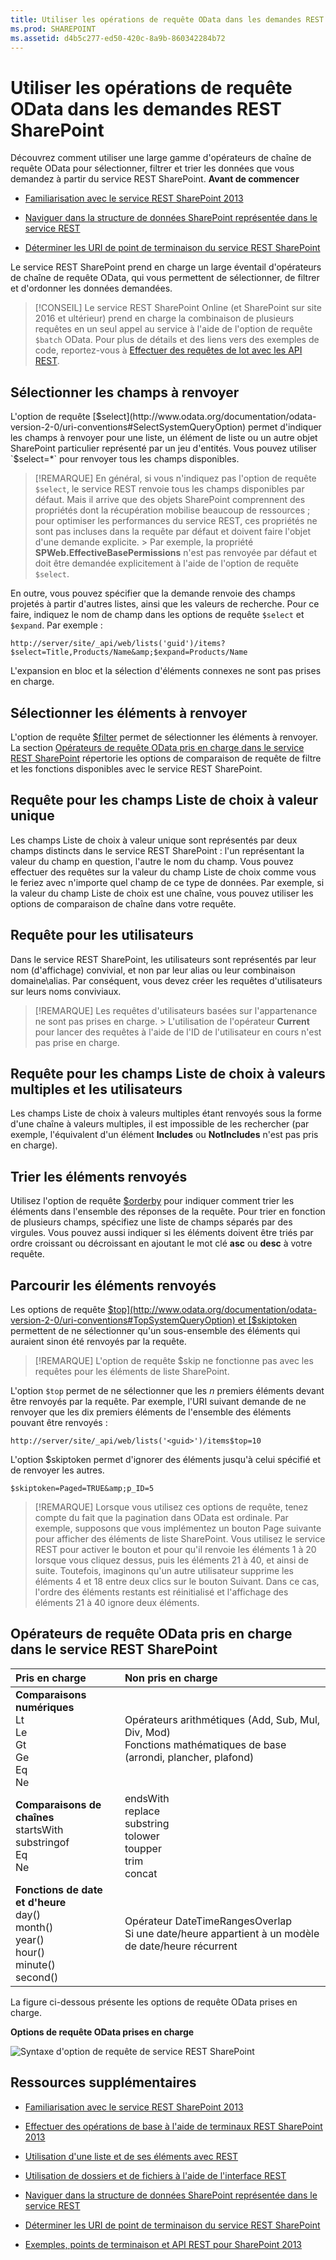 ```yaml
---
title: Utiliser les opérations de requête OData dans les demandes REST SharePoint
ms.prod: SHAREPOINT
ms.assetid: d4b5c277-ed50-420c-8a9b-860342284b72
---
```




# Utiliser les opérations de requête OData dans les demandes REST SharePoint
Découvrez comment utiliser une large gamme d'opérateurs de chaîne de requête OData pour sélectionner, filtrer et trier les données que vous demandez à partir du service REST SharePoint.
 **Avant de commencer**
  
    
    


-  [Familiarisation avec le service REST SharePoint 2013](get-to-know-the-sharepoint-2013-rest-service.md)
    
  
-  [Naviguer dans la structure de données SharePoint représentée dans le service REST](navigate-the-sharepoint-data-structure-represented-in-the-rest-service.md)
    
  
-  [Déterminer les URI de point de terminaison du service REST SharePoint](determine-sharepoint-rest-service-endpoint-uris.md)
    
  

Le service REST SharePoint prend en charge un large éventail d'opérateurs de chaîne de requête OData, qui vous permettent de sélectionner, de filtrer et d'ordonner les données demandées.
  
    
    


> [!CONSEIL]
> Le service REST SharePoint Online (et SharePoint sur site 2016 et ultérieur) prend en charge la combinaison de plusieurs requêtes en un seul appel au service à l'aide de l'option de requête  `$batch` OData. Pour plus de détails et des liens vers des exemples de code, reportez-vous à [Effectuer des requêtes de lot avec les API REST](make-batch-requests-with-the-rest-apis.md). 
  
    
    


## Sélectionner les champs à renvoyer

L'option de requête  [$select](http://www.odata.org/documentation/odata-version-2-0/uri-conventions#SelectSystemQueryOption) permet d'indiquer les champs à renvoyer pour une liste, un élément de liste ou un autre objet SharePoint particulier représenté par un jeu d'entités. Vous pouvez utiliser `$select=*` pour renvoyer tous les champs disponibles.
  
    
    

> [!REMARQUE]
> En général, si vous n'indiquez pas l'option de requête  `$select`, le service REST renvoie tous les champs disponibles par défaut. Mais il arrive que des objets SharePoint comprennent des propriétés dont la récupération mobilise beaucoup de ressources ; pour optimiser les performances du service REST, ces propriétés ne sont pas incluses dans la requête par défaut et doivent faire l'objet d'une demande explicite. > Par exemple, la propriété **SPWeb.EffectiveBasePermissions** n'est pas renvoyée par défaut et doit être demandée explicitement à l'aide de l'option de requête `$select`. 
  
    
    

En outre, vous pouvez spécifier que la demande renvoie des champs projetés à partir d'autres listes, ainsi que les valeurs de recherche. Pour ce faire, indiquez le nom de champ dans les options de requête  `$select` et `$expand`. Par exemple :
  
    
    
 `http://server/site/_api/web/lists('guid')/items?$select=Title,Products/Name&amp;$expand=Products/Name`
  
    
    
L'expansion en bloc et la sélection d'éléments connexes ne sont pas prises en charge.
  
    
    

## Sélectionner les éléments à renvoyer

L'option de requête  [$filter](http://www.odata.org/documentation/odata-version-2-0/uri-conventions#FilterSystemQueryOption) permet de sélectionner les éléments à renvoyer. La section [Opérateurs de requête OData pris en charge dans le service REST SharePoint](#bk_supported) répertorie les options de comparaison de requête de filtre et les fonctions disponibles avec le service REST SharePoint.
  
    
    

## Requête pour les champs Liste de choix à valeur unique

Les champs Liste de choix à valeur unique sont représentés par deux champs distincts dans le service REST SharePoint : l'un représentant la valeur du champ en question, l'autre le nom du champ. Vous pouvez effectuer des requêtes sur la valeur du champ Liste de choix comme vous le feriez avec n'importe quel champ de ce type de données. Par exemple, si la valeur du champ Liste de choix est une chaîne, vous pouvez utiliser les options de comparaison de chaîne dans votre requête.
  
    
    

## Requête pour les utilisateurs

Dans le service REST SharePoint, les utilisateurs sont représentés par leur nom (d'affichage) convivial, et non par leur alias ou leur combinaison domaine\\alias. Par conséquent, vous devez créer les requêtes d'utilisateurs sur leurs noms conviviaux.
  
    
    

> [!REMARQUE]
> Les requêtes d'utilisateurs basées sur l'appartenance ne sont pas prises en charge. > L'utilisation de l'opérateur **Current** pour lancer des requêtes à l'aide de l'ID de l'utilisateur en cours n'est pas prise en charge.
  
    
    


## Requête pour les champs Liste de choix à valeurs multiples et les utilisateurs

Les champs Liste de choix à valeurs multiples étant renvoyés sous la forme d'une chaîne à valeurs multiples, il est impossible de les rechercher (par exemple, l'équivalent d'un élément **Includes** ou **NotIncludes** n'est pas pris en charge).
  
    
    

## Trier les éléments renvoyés

Utilisez l'option de requête  [$orderby](http://www.odata.org/documentation/odata-version-2-0/uri-conventions#OrderBySystemQueryOption) pour indiquer comment trier les éléments dans l'ensemble des réponses de la requête. Pour trier en fonction de plusieurs champs, spécifiez une liste de champs séparés par des virgules. Vous pouvez aussi indiquer si les éléments doivent être triés par ordre croissant ou décroissant en ajoutant le mot clé **asc** ou **desc** à votre requête.
  
    
    

## Parcourir les éléments renvoyés

Les options de requête  [$top](http://www.odata.org/documentation/odata-version-2-0/uri-conventions#TopSystemQueryOption) et [$skiptoken](http://msdn.microsoft.com/library/dd942121.aspx) permettent de ne sélectionner qu'un sous-ensemble des éléments qui auraient sinon été renvoyés par la requête.
  
    
    

> [!REMARQUE]
> L'option de requête $skip ne fonctionne pas avec les requêtes pour les éléments de liste SharePoint. 
  
    
    

L'option  `$top` permet de ne sélectionner que les *n*  premiers éléments devant être renvoyés par la requête. Par exemple, l'URI suivant demande de ne renvoyer que les dix premiers éléments de l'ensemble des éléments pouvant être renvoyés :
  
    
    
 `http://server/site/_api/web/lists('<guid>')/items$top=10`
  
    
    
L'option $skiptoken permet d'ignorer des éléments jusqu'à celui spécifié et de renvoyer les autres.
  
    
    
 `$skiptoken=Paged=TRUE&amp;p_ID=5`
  
    
    

> [!REMARQUE]
> Lorsque vous utilisez ces options de requête, tenez compte du fait que la pagination dans OData est ordinale. Par exemple, supposons que vous implémentez un bouton Page suivante pour afficher des éléments de liste SharePoint. Vous utilisez le service REST pour activer le bouton et pour qu'il renvoie les éléments 1 à 20 lorsque vous cliquez dessus, puis les éléments 21 à 40, et ainsi de suite. Toutefois, imaginons qu'un autre utilisateur supprime les éléments 4 et 18 entre deux clics sur le bouton Suivant. Dans ce cas, l'ordre des éléments restants est réinitialisé et l'affichage des éléments 21 à 40 ignore deux éléments. 
  
    
    


## Opérateurs de requête OData pris en charge dans le service REST SharePoint
<a name="bk_supported"> </a>



|**Pris en charge**|**Non pris en charge**|
|:-----|:-----|
|**Comparaisons numériques** <br/>  Lt <br/>  Le <br/>  Gt <br/>  Ge <br/>  Eq <br/>  Ne <br/> | Opérateurs arithmétiques           (Add, Sub, Mul, Div, Mod) <br/>  Fonctions mathématiques de base          (arrondi, plancher, plafond)  <br/> |
|**Comparaisons de chaînes** <br/>  startsWith <br/>  substringof <br/>  Eq <br/>  Ne <br/> | endsWith <br/>  replace <br/>  substring <br/>  tolower <br/>  toupper <br/>  trim <br/>  concat <br/> |
|**Fonctions de date et d'heure** <br/>  day() <br/>  month() <br/>  year() <br/>  hour() <br/>  minute() <br/>  second() <br/> | Opérateur DateTimeRangesOverlap <br/>  Si une date/heure appartient à un modèle de date/heure récurrent <br/> |
   
La figure ci-dessous présente les options de requête OData prises en charge.
  
    
    

**Options de requête OData prises en charge**

  
    
    

  
    
    
![Syntaxe d'option de requête de service REST SharePoint](images/SPF15Con_REST_queryOptionSyntax.png)
  
    
    

  
    
    

  
    
    

## Ressources supplémentaires
<a name="bk_addresources"> </a>


-  [Familiarisation avec le service REST SharePoint 2013](get-to-know-the-sharepoint-2013-rest-service.md)
    
  
-  [Effectuer des opérations de base à l'aide de terminaux REST SharePoint 2013](complete-basic-operations-using-sharepoint-2013-rest-endpoints.md)
    
  
-  [Utilisation d'une liste et de ses éléments avec REST](working-with-lists-and-list-items-with-rest.md)
    
  
-  [Utilisation de dossiers et de fichiers à l'aide de l'interface REST](working-with-folders-and-files-with-rest.md)
    
  
-  [Naviguer dans la structure de données SharePoint représentée dans le service REST](navigate-the-sharepoint-data-structure-represented-in-the-rest-service.md)
    
  
-  [Déterminer les URI de point de terminaison du service REST SharePoint](determine-sharepoint-rest-service-endpoint-uris.md)
    
  
-  [Exemples, points de terminaison et API REST pour SharePoint 2013](02128c70-9d27-4388-9374-a11bce68fdb8.md)
    
  

  
    
    
